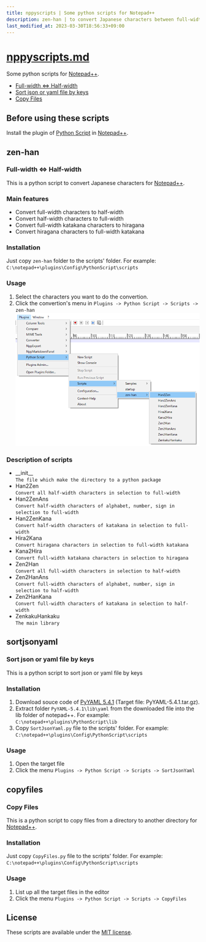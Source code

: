 ```yaml
---
title: nppyscripts | Some python scripts for Notepad++
description: zen-han | to convert Japanese characters between full-width and half-width, between katakana and hiragana. sortjsonyaml | to sort json or yaml file by keys. copyfiles | to copy files from a directory to another directory.
last_modified_at: 2023-03-30T18:56:33+09:00
---
```

# [nppyscripts.md](https://github.com/zboris12/nppyscripts)
Some python scripts for [Notepad++](https://notepad-plus-plus.org/).

* [Full-width ⇔ Half-width](#zen-han)
* [Sort json or yaml file by keys](#sortjsonyaml)
* [Copy Files](#copyfiles)

## Before using these scripts

Install the plugin of [Python Script](https://github.com/bruderstein/PythonScript) in [Notepad++](https://npp-user-manual.org/docs/plugins/).

## zen-han

### Full-width ⇔ Half-width  

This is a python script to convert Japanese characters for [Notepad++](https://notepad-plus-plus.org/).  

### Main features

* Convert full-width characters to half-width
* Convert half-width characters to full-width
* Convert full-width katakana characters to hiragana
* Convert hiragana characters to full-width katakana

### Installation

Just copy `zen-han` folder to the scripts' folder. For example:  
  `C:\notepad++\plugins\Config\PythonScript\scripts`

### Usage

1. Select the characters you want to do the convertion.
2. Click the convertion's menu in `Plugins -> Python Script -> Scripts -> zen-han`  
![Plugins Menu](https://raw.githubusercontent.com/zboris12/nppyscripts/main/menu.png)

### Description of scripts

* \_\_init\_\_  
  `The file which make the directory to a python package`
* Han2Zen  
  `Convert all half-width characters in selection to full-width`
* Han2ZenAns  
  `Convert half-width characters of alphabet, number, sign in selection to full-width`
* Han2ZenKana  
  `Convert half-width characters of katakana in selection to full-width`
* Hira2Kana  
  `Convert hiragana characters in selection to full-width katakana`
* Kana2Hira  
  `Convert full-width katakana characters in selection to hiragana`
* Zen2Han  
  `Convert all full-width characters in selection to half-width`
* Zen2HanAns  
  `Convert full-width characters of alphabet, number, sign in selection to half-width`
* Zen2HanKana  
  `Convert full-width characters of katakana in selection to half-width`
* ZenkakuHankaku  
  `The main library`

## sortjsonyaml

### Sort json or yaml file by keys

This is a python script to sort json or yaml file by keys

### Installation

1. Download souce code of [PyYAML 5.4.1](https://pypi.org/project/PyYAML/5.4.1/#files)
  (Target file: PyYAML-5.4.1.tar.gz).
2. Extract folder `PyYAML-5.4.1\lib\yaml` from the downloaded file into the lib folder of notepad++. For example:
  `C:\notepad++\plugins\PythonScript\lib`
3. Copy `SortJsonYaml.py` file to the scripts' folder. For example:  
  `C:\notepad++\plugins\Config\PythonScript\scripts`

### Usage

1. Open the target file
2. Click the menu `Plugins -> Python Script -> Scripts -> SortJsonYaml`

## copyfiles

### Copy Files

This is a python script to copy files from a directory to another directory for [Notepad++](https://notepad-plus-plus.org/).  

### Installation

Just copy `CopyFiles.py` file to the scripts' folder. For example:  
  `C:\notepad++\plugins\Config\PythonScript\scripts`

### Usage

1. List up all the target files in the editor
2. Click the menu `Plugins -> Python Script -> Scripts -> CopyFiles`

## License

These scripts are available under the
[MIT license](https://opensource.org/licenses/MIT).
